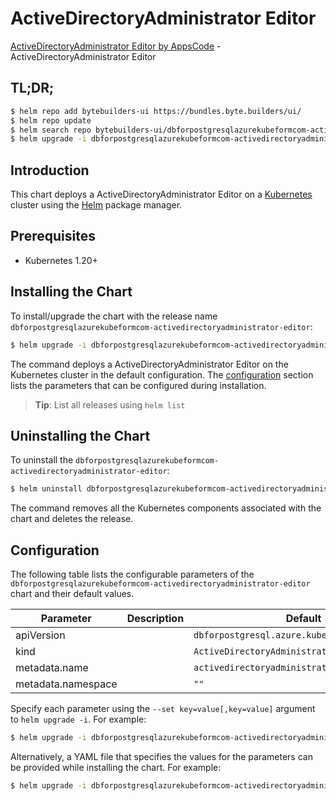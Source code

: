 # ActiveDirectoryAdministrator Editor

[ActiveDirectoryAdministrator Editor by AppsCode](https://byte.builders) - ActiveDirectoryAdministrator Editor

## TL;DR;

```bash
$ helm repo add bytebuilders-ui https://bundles.byte.builders/ui/
$ helm repo update
$ helm search repo bytebuilders-ui/dbforpostgresqlazurekubeformcom-activedirectoryadministrator-editor --version=v0.4.18
$ helm upgrade -i dbforpostgresqlazurekubeformcom-activedirectoryadministrator-editor bytebuilders-ui/dbforpostgresqlazurekubeformcom-activedirectoryadministrator-editor -n default --create-namespace --version=v0.4.18
```

## Introduction

This chart deploys a ActiveDirectoryAdministrator Editor on a [Kubernetes](http://kubernetes.io) cluster using the [Helm](https://helm.sh) package manager.

## Prerequisites

- Kubernetes 1.20+

## Installing the Chart

To install/upgrade the chart with the release name `dbforpostgresqlazurekubeformcom-activedirectoryadministrator-editor`:

```bash
$ helm upgrade -i dbforpostgresqlazurekubeformcom-activedirectoryadministrator-editor bytebuilders-ui/dbforpostgresqlazurekubeformcom-activedirectoryadministrator-editor -n default --create-namespace --version=v0.4.18
```

The command deploys a ActiveDirectoryAdministrator Editor on the Kubernetes cluster in the default configuration. The [configuration](#configuration) section lists the parameters that can be configured during installation.

> **Tip**: List all releases using `helm list`

## Uninstalling the Chart

To uninstall the `dbforpostgresqlazurekubeformcom-activedirectoryadministrator-editor`:

```bash
$ helm uninstall dbforpostgresqlazurekubeformcom-activedirectoryadministrator-editor -n default
```

The command removes all the Kubernetes components associated with the chart and deletes the release.

## Configuration

The following table lists the configurable parameters of the `dbforpostgresqlazurekubeformcom-activedirectoryadministrator-editor` chart and their default values.

|     Parameter      | Description |                         Default                          |
|--------------------|-------------|----------------------------------------------------------|
| apiVersion         |             | <code>dbforpostgresql.azure.kubeform.com/v1alpha1</code> |
| kind               |             | <code>ActiveDirectoryAdministrator</code>                |
| metadata.name      |             | <code>activedirectoryadministrator</code>                |
| metadata.namespace |             | <code>""</code>                                          |


Specify each parameter using the `--set key=value[,key=value]` argument to `helm upgrade -i`. For example:

```bash
$ helm upgrade -i dbforpostgresqlazurekubeformcom-activedirectoryadministrator-editor bytebuilders-ui/dbforpostgresqlazurekubeformcom-activedirectoryadministrator-editor -n default --create-namespace --version=v0.4.18 --set apiVersion=dbforpostgresql.azure.kubeform.com/v1alpha1
```

Alternatively, a YAML file that specifies the values for the parameters can be provided while
installing the chart. For example:

```bash
$ helm upgrade -i dbforpostgresqlazurekubeformcom-activedirectoryadministrator-editor bytebuilders-ui/dbforpostgresqlazurekubeformcom-activedirectoryadministrator-editor -n default --create-namespace --version=v0.4.18 --values values.yaml
```
